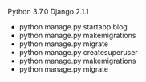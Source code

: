 Python 3.7.0
Django 2.1.1


- python manage.py startapp blog
- python manage.py makemigrations
- python manage.py migrate 
- python manage.py createsuperuser
- python manage.py makemigrations
- python manage.py migrate 